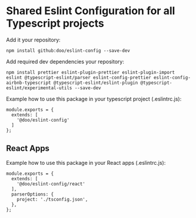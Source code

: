 # Shared Eslint Configuration for all Typescript projects

Add it your repository:
```
npm install github:doo/eslint-config --save-dev
```

Add required dev dependencies your repository:

```
npm install prettier eslint-plugin-prettier eslint-plugin-import eslint @typescript-eslint/parser eslint-config-prettier eslint-config-airbnb-typescript @typescript-eslint/eslint-plugin @typescript-eslint/experimental-utils --save-dev
```

Example how to use this package in your typescript project (.eslintrc.js):
```
module.exports = {
  extends: [
    '@doo/eslint-config'
  ]
};
```

## React Apps

Example how to use this package in your React apps (.eslintrc.js):
```
module.exports = {
  extends: [
    '@doo/eslint-config/react'
  ],
  parserOptions: {
    project: './tsconfig.json',
  },
};
```
